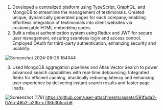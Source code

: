 1. Developed a centralized platform using TypeScript, GraphQL, and MongoDB to streamline the management of testimonials. Created unique, dynamically generated pages for each company, enabling effortless integration of testimonials into client websites via customizable HTML embedding codes.
2. Built a robust authentication system using Redux and JWT for secure user management, ensuring seamless login and access control. Employed OAuth for third-party authentication, enhancing security and usability.

![Screenshot 2024-08-25 164044](https://github.com/user-attachments/assets/e1fe076a-1b72-497e-b5c0-96b5c6f0107a)

3. Used MongoDB aggregation pipelines and Atlas Vector Search to power advanced search capabilities with real-time debouncing. Integrated Redis for efficient caching, drastically reducing latency and enhancing user experience by delivering instant search results and faster page loads.

![Screenshot (178)](https://github.com/user-attachments/assets/1e19465b-61a9-4c26-b099-faf103f77e7e)
https://github.com/user-attachments/assets/591fbda2-07ea-46b2-a26b-c738b3b5ccb6


